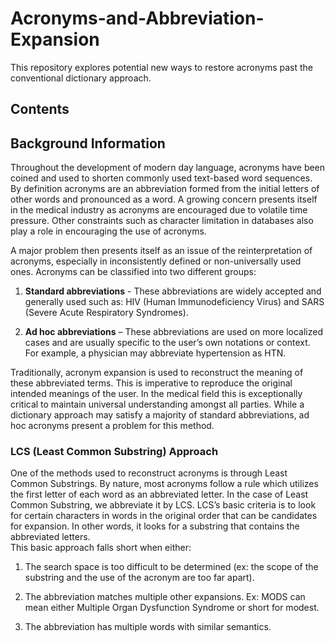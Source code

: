 # Acronyms-and-Abbreviation-Expansion
This repository explores potential new ways to restore acronyms past the conventional dictionary approach. 


## Contents


## Background Information
Throughout the development of modern day language, acronyms have been coined and used to shorten commonly used text-based word sequences. By definition acronyms are an abbreviation formed from the initial letters of other words and pronounced as a word. A growing concern presents itself in the medical industry as acronyms are encouraged due to volatile time pressure. Other constraints such as character limitation in databases also play a role in encouraging the use of acronyms. 

A major problem then presents itself as an issue of the reinterpretation of acronyms, especially in inconsistently defined or non-universally used ones.  Acronyms can be classified into two different groups:

1. **Standard abbreviations** - These abbreviations are widely accepted and generally used such as: HIV (Human Immunodeficiency Virus) and SARS (Severe Acute Respiratory Syndromes). 

1. **Ad hoc abbreviations** – These abbreviations are used on more localized cases and are usually specific to the user’s own notations or context. For example, a physician may abbreviate hypertension as HTN. 

Traditionally, acronym expansion is used to reconstruct the meaning of these abbreviated terms. This is imperative to reproduce the original intended meanings of the user. In the medical field this is exceptionally critical to maintain universal understanding amongst all parties. While a dictionary approach may satisfy a majority of standard abbreviations, ad hoc acronyms present a problem for this method. 

### LCS (Least Common Substring) Approach 
One of the methods used to reconstruct acronyms is through Least Common Substrings. By nature, most acronyms follow a rule which utilizes the first letter of each word as an abbreviated letter. In the case of Least Common Substring, we abbreviate it by LCS. LCS’s basic criteria is to look for certain characters in words in the original order that can be candidates for expansion. In other words, it looks for a substring that contains the abbreviated letters.  
This basic approach falls short when either:

1. The search space is too difficult to be determined (ex: the scope of the substring and the use of the acronym are too far apart).

1. The abbreviation matches multiple other expansions. 
Ex: MODS can mean either Multiple Organ Dysfunction Syndrome or short for modest. 

1. The abbreviation has multiple words with similar semantics.
